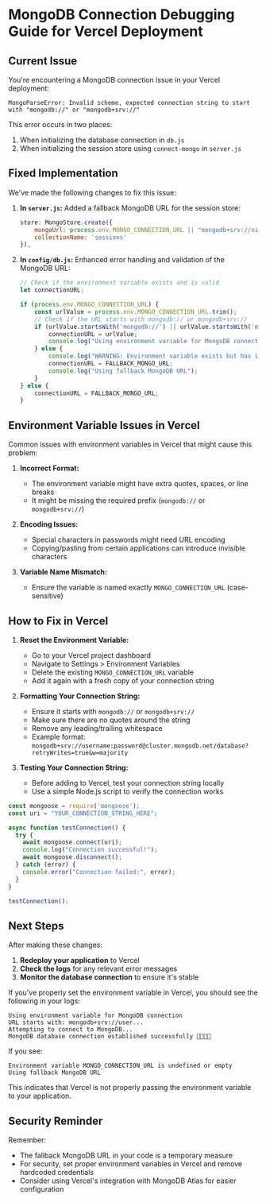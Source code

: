 # MongoDB Connection Debugging Guide for Vercel Deployment

## Current Issue

You're encountering a MongoDB connection issue in your Vercel deployment:
```
MongoParseError: Invalid scheme, expected connection string to start with "mongodb://" or "mongodb+srv://"
```

This error occurs in two places:
1. When initializing the database connection in `db.js`
2. When initializing the session store using `connect-mongo` in `server.js`

## Fixed Implementation

We've made the following changes to fix this issue:

1. **In `server.js`:** Added a fallback MongoDB URL for the session store:
   ```javascript
   store: MongoStore.create({
       mongoUrl: process.env.MONGO_CONNECTION_URL || "mongodb+srv://nitesh_01:6UZsptd3070RWHHw@filesharingmanager.w6zlzbj.mongodb.net/?retryWrites=true&w=majority&appName=FileSharingManager",
       collectionName: 'sessions'
   }),
   ```

2. **In `config/db.js`:** Enhanced error handling and validation of the MongoDB URL:
   ```javascript
   // Check if the environment variable exists and is valid
   let connectionURL;
   
   if (process.env.MONGO_CONNECTION_URL) {
       const urlValue = process.env.MONGO_CONNECTION_URL.trim();
       // Check if the URL starts with mongodb:// or mongodb+srv://
       if (urlValue.startsWith('mongodb://') || urlValue.startsWith('mongodb+srv://')) {
           connectionURL = urlValue;
           console.log("Using environment variable for MongoDB connection");
       } else {
           console.log("WARNING: Environment variable exists but has invalid format");
           connectionURL = FALLBACK_MONGO_URL;
           console.log("Using fallback MongoDB URL");
       }
   } else {
       connectionURL = FALLBACK_MONGO_URL;
   }
   ```

## Environment Variable Issues in Vercel

Common issues with environment variables in Vercel that might cause this problem:

1. **Incorrect Format:** 
   - The environment variable might have extra quotes, spaces, or line breaks
   - It might be missing the required prefix (`mongodb://` or `mongodb+srv://`)

2. **Encoding Issues:**
   - Special characters in passwords might need URL encoding
   - Copying/pasting from certain applications can introduce invisible characters

3. **Variable Name Mismatch:**
   - Ensure the variable is named exactly `MONGO_CONNECTION_URL` (case-sensitive)

## How to Fix in Vercel

1. **Reset the Environment Variable:**
   - Go to your Vercel project dashboard
   - Navigate to Settings > Environment Variables
   - Delete the existing `MONGO_CONNECTION_URL` variable
   - Add it again with a fresh copy of your connection string

2. **Formatting Your Connection String:**
   - Ensure it starts with `mongodb://` or `mongodb+srv://`
   - Make sure there are no quotes around the string
   - Remove any leading/trailing whitespace
   - Example format: `mongodb+srv://username:password@cluster.mongodb.net/database?retryWrites=true&w=majority`

3. **Testing Your Connection String:**
   - Before adding to Vercel, test your connection string locally
   - Use a simple Node.js script to verify the connection works

```javascript
const mongoose = require('mongoose');
const uri = "YOUR_CONNECTION_STRING_HERE";

async function testConnection() {
  try {
    await mongoose.connect(uri);
    console.log("Connection successful!");
    await mongoose.disconnect();
  } catch (error) {
    console.error("Connection failed:", error);
  }
}

testConnection();
```

## Next Steps

After making these changes:

1. **Redeploy your application** to Vercel
2. **Check the logs** for any relevant error messages
3. **Monitor the database connection** to ensure it's stable

If you've properly set the environment variable in Vercel, you should see the following in your logs:
```
Using environment variable for MongoDB connection
URL starts with: mongodb+srv://user...
Attempting to connect to MongoDB...
MongoDB database connection established successfully 🥳🥳🥳🥳
```

If you see:
```
Environment variable MONGO_CONNECTION_URL is undefined or empty
Using fallback MongoDB URL
```

This indicates that Vercel is not properly passing the environment variable to your application.

## Security Reminder

Remember:
- The fallback MongoDB URL in your code is a temporary measure
- For security, set proper environment variables in Vercel and remove hardcoded credentials
- Consider using Vercel's integration with MongoDB Atlas for easier configuration 